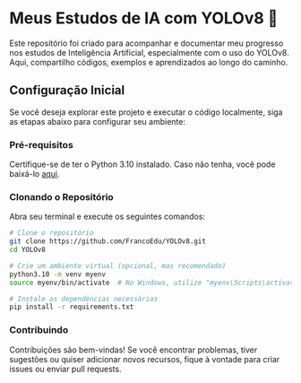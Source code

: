 # Meus Estudos de IA com YOLOv8 🐍

Este repositório foi criado para acompanhar e documentar meu progresso nos estudos de Inteligência Artificial, especialmente com o uso do YOLOv8. Aqui, compartilho códigos, exemplos e aprendizados ao longo do caminho.

## Configuração Inicial 

Se você deseja explorar este projeto e executar o código localmente, siga as etapas abaixo para configurar seu ambiente:

### Pré-requisitos

Certifique-se de ter o Python 3.10 instalado. Caso não tenha, você pode baixá-lo [aqui](https://www.python.org/downloads/).

### Clonando o Repositório

Abra seu terminal e execute os seguintes comandos:

```bash
# Clone o repositório
git clone https://github.com/FrancoEdu/YOLOv8.git
cd YOLOv8

# Crie um ambiente virtual (opcional, mas recomendado)
python3.10 -m venv myenv
source myenv/bin/activate  # No Windows, utilize "myenv\Scripts\activate"

# Instale as dependências necessárias
pip install -r requirements.txt
```

### Contribuindo
Contribuições são bem-vindas! Se você encontrar problemas, 
tiver sugestões ou quiser adicionar novos recursos, fique à vontade para criar issues ou enviar pull requests.